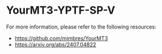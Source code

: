 # YourMT3-YPTF-SP-V

For more information, please refer to the following resources:
- https://github.com/mimbres/YourMT3
- https://arxiv.org/abs/2407.04822
